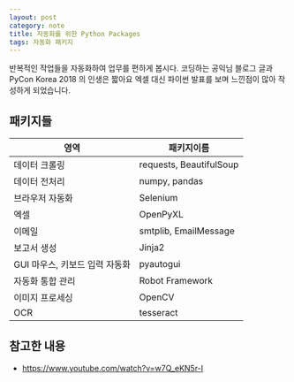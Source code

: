 ```yaml
---
layout: post
category: note
title: 자동화를 위한 Python Packages
tags: 자동화 패키지
---
```


반복적인 작업들을 자동화하여 업무를 편하게 봅시다.
코딩하는 공익님 블로그 글과 PyCon Korea 2018 의 인생은 짧아요 엑셀 대신 파이썬 발표를 보며 느낀점이 많아 작성하게 되었습니다.

## 패키지들

|영역|패키지이름|
|---|---|
|데이터 크롤링|requests, BeautifulSoup|
|데이터 전처리|numpy, pandas|
|브라우저 자동화|Selenium|
|엑셀|OpenPyXL|
|이메일|smtplib, EmailMessage|
|보고서 생성|Jinja2|
|GUI 마우스, 키보드 입력 자동화|pyautogui|
|자동화 통합 관리|Robot Framework|
|이미지 프로세싱|OpenCV|
|OCR|tesseract|

## 참고한 내용

- https://www.youtube.com/watch?v=w7Q_eKN5r-I


